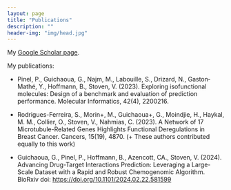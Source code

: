 ```yaml
---
layout: page
title: "Publications"
description: ""
header-img: "img/head.jpg"
---
```


My [Google Scholar page](https://scholar.google.com/citations?user=FmV-ejsAAAAJ).

My publications:

* Pinel, P., Guichaoua, G., Najm, M., Labouille, S., Drizard, N., Gaston‐Mathé, Y., Hoffmann, B., Stoven, V. (2023). Exploring isofunctional molecules: Design of a benchmark and evaluation of prediction performance. Molecular Informatics, 42(4), 2200216.

* Rodrigues-Ferreira, S., Morin+, M., Guichaoua+, G., Moindjie, H., Haykal, M. M., Collier, O., Stoven, V., Nahmias, C. (2023). A Network of 17 Microtubule-Related Genes Highlights Functional Deregulations in Breast Cancer. Cancers, 15(19), 4870. (+ These authors contributed equally to this work)
  
* Guichaoua, G., Pinel, P.,  Hoffmann, B.,  Azencott, CA., Stoven, V. (2024). Advancing Drug-Target Interactions Prediction: Leveraging a Large-Scale Dataset with a Rapid and Robust Chemogenomic Algorithm. BioRxiv doi: https://doi.org/10.1101/2024.02.22.581599